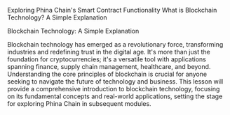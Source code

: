 Exploring Phina Chain's Smart Contract Functionality
What is Blockchain Technology? A Simple Explanation

Blockchain Technology: A Simple Explanation

Blockchain technology has emerged as a revolutionary force, transforming industries and redefining trust in the digital age. It's more than just the foundation for cryptocurrencies; it's a versatile tool with applications spanning finance, supply chain management, healthcare, and beyond. Understanding the core principles of blockchain is crucial for anyone seeking to navigate the future of technology and business. This lesson will provide a comprehensive introduction to blockchain technology, focusing on its fundamental concepts and real-world applications, setting the stage for exploring Phina Chain in subsequent modules.
